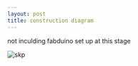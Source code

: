 ```yaml
---
layout: post
title: construction diagram
---
```


not inculding fabduino set up at this stage

![skp]({{site.baseurl}}/images/construction.png)

